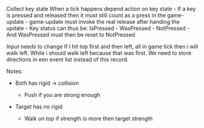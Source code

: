 
Collect key state
When a tick happens depend action on key state
    - If a key is pressed and released then it must still count as a press in the game-update
    - game-update must invoke the real release after handing the update
    - Key status can thus be: IsPressed - WasPressed - NotPressed
        - And WasPressed must then be reset to NotPressed


Input needs to change
    If I hit top first and then left, all in game tick then i will walk left.
    While i should walk left because that was first.
    We need to store directions in een event list instead of this record.
    


Notes:

- Both has rigid -> collision
    - Push if you are strong enough

- Target has no rigid
    - Walk on top if strength is more then target strength